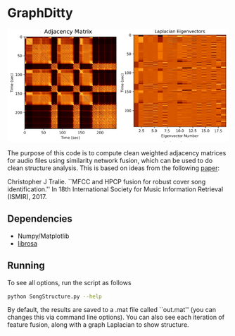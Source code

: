 # GraphDitty

![Example Adjacency Matrix on Michael Jacksons's Bad](MJBad.png "Example Adjacency Matrix on Michael Jacksons's Bad")

The purpose of this code is to compute clean weighted adjacency matrices for audio files using similarity network fusion, which can be used to do clean structure analysis.  This is based on ideas from the following [paper]:


Christopher J Tralie. ``MFCC and HPCP fusion for robust cover song identification.'' In 18th International Society for Music Information Retrieval (ISMIR), 2017.

## Dependencies
* Numpy/Matplotlib
* [librosa]

## Running
To see all options, run the script as follows
~~~~~ bash
python SongStructure.py --help
~~~~~
By default, the results are saved to a .mat file called ``out.mat'' (you can changes this via command line options).  You can also see each iteration of feature fusion, along with a graph Laplacian to show structure.


[Chris Tralie]: <http://www.ctralie.com>
[librosa]: <http://librosa.github.io/>
[paper]: <http://www.covers1000.net/ctralie2017_EarlyMFCC_HPCPFusion.pdf>
